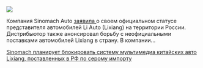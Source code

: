 <!--2025-05-22 14:40:05-->
<div class="yb">
  <div class="rss habr"><img src="https://habrastorage.org/getpro/habr/upload_files/f1c/ae8/f16/f1cae8f16f9e561c0abe7546bf45af0a.png" /><p>Компания Sinomach Auto <a href="https://liautoofficial.ru/tpost/r63izx7h21-obyavleni-roznichnie-tseni-i-novie-uslov" rel="noopener noreferrer nofollow">заявила </a>о своем официальном статусе представителя автомобилей Li Auto (Lixiang) на территории России. Дистрибьютор также анонсировал борьбу с неофициальными поставками автомобилей Lixiang в страну. В компании... <p class="titl"><a href="https://habr.com/ru/news/911926/?utm_source=habrahabr&utm_medium=rss&utm_campaign=911926">Sinomach планирует блокировать систему мультимедиа китайских авто Lixiang, поставленных в РФ по серому импорту</a></p></div>
</div>
